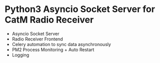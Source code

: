 # Python3 Asyncio Socket Server for CatM Radio Receiver

* Asyncio Socket Server
* Radio Receiver Frontend
* Celery automation to sync data asynchronously
* PM2 Process Monitoring + Auto Restart
* Logging


